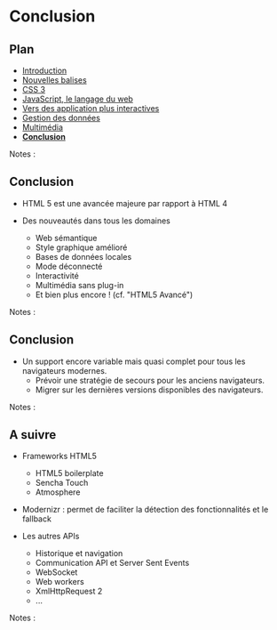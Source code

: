 # Conclusion

<!-- .slide: class="page-title" -->



## Plan

<!-- .slide: class="toc" -->

- [Introduction](#/1)
- [Nouvelles balises](#/2)
- [CSS 3](#/3)
- [JavaScript, le langage du web](#/4)
- [Vers des application plus interactives](#/5)
- [Gestion des données](#/6)
- [Multimédia](#/7)
- **[Conclusion](#/8)**

Notes :




## Conclusion

- HTML 5 est une avancée majeure par rapport à HTML 4

- Des nouveautés dans tous les domaines
	- Web sémantique
	- Style graphique amélioré
	- Bases de données locales
	- Mode déconnecté
	- Interactivité
	- Multimédia sans plug-in
	- Et bien plus encore ! (cf. "HTML5 Avancé")

Notes :




## Conclusion
  
- Un support encore variable mais quasi complet pour tous les navigateurs modernes.
  - Prévoir une stratégie de secours pour les anciens navigateurs.
  - Migrer sur les dernières versions disponibles des navigateurs.

Notes :




## A suivre

- Frameworks HTML5
	- HTML5 boilerplate
	- Sencha Touch
	- Atmosphere

- Modernizr : permet de faciliter la détection des fonctionnalités et le fallback
- Les autres APIs
	- Historique et navigation
	- Communication API et Server Sent Events
	- WebSocket
	- Web workers
	- XmlHttpRequest 2
	- ...

Notes :




<!-- .slide: class="page-questions" -->
